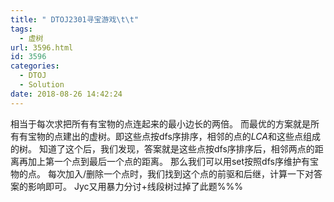 ```yaml
---
title: " DTOJ2301寻宝游戏\t\t"
tags:
  - 虚树
url: 3596.html
id: 3596
categories:
  - DTOJ
  - Solution
date: 2018-08-26 14:42:24
---
```


相当于每次求把所有有宝物的点连起来的最小边长的两倍。 而最优的方案就是所有有宝物的点建出的虚树。即这些点按dfs序排序，相邻的点的$LCA$和这些点组成的树。 知道了这个后，我们发现，答案就是这些点按dfs序排序后，相邻两点的距离再加上第一个点到最后一个点的距离。 那么我们可以用set按照dfs序维护有宝物的点。 每次加入/删除一个点时，我们找到这个点的前驱和后继，计算一下对答案的影响即可。 Jyc又用暴力分讨+线段树过掉了此题%%%